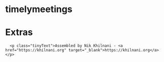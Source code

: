 # timelymeetings

# Extras

```
  <p class="tinyText">Assembled by Nik Khilnani - <a href="https://khilnani.org" target="_blank">https://khilnani.org</a></p>
```
